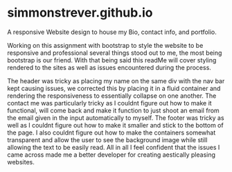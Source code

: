 # simmonstrever.github.io

A responsive Website design to house my Bio, contact info, and portfolio.

Working on this assignment with bootstrap to style the website to be responsive and professional several things stood out to me, the most being bootstrap is our friend. With that being said this readMe will cover styling rendered to the sites as well as issues encountered during the process. 

The header was tricky as placing my name on the same div with the nav bar kept causing issues, we corrected this by placing it in a fluid container and rendering the responsiveness to essentially collapse on one another. The contact me was particularly tricky as I couldnt figure out how to make it functional, will come back and make it function to just shoot an email from the email given in the input automatically to myself. The footer was tricky as well as I couldnt figure out how to make it smaller and stick to the bottom of the page. I also couldnt figure out how to make the containers somewhat transparent and allow the user to see the background image while still allowing the text to be easily read. All in all I feel confident that the issues I came across made me a better developer for creating aestically pleasing websites. 